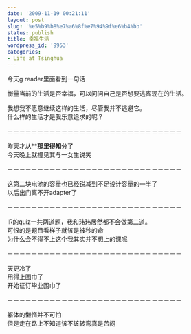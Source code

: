 ```yaml
---
date: '2009-11-19 00:21:11'
layout: post
slug: '%e5%b9%b8%e7%a6%8f%e7%94%9f%e6%b4%bb'
status: publish
title: 幸福生活
wordpress_id: '9953'
categories:
- Life at Tsinghua
---
```


今天g reader里面看到一句话  
  
衡量当前的生活是否幸福，可以问问自己是否想要逃离现在的生活。  
  
  
  
我想我不愿意继续这样的生活，尽管我并不逃避它。  
什么样的生活才是我乐意追求的呢？  
  
－－－－－－－－－－－－－－－－－－－－－－－－－－－－－  
  
昨天才从********那里得知******分了  
今天晚上就撞见其与一女生说笑  
  
－－－－－－－－－－－－－－－－－－－－－－－－－－－－－  
  
这第二块电池的容量也已经锐减到不足设计容量的一半了  
以后出门离不开adapter了  
  
－－－－－－－－－－－－－－－－－－－－－－－－－－－－－  
  
IR的quiz一共两道题，我和玮玮居然都不会做第二道。  
可恨的是题目看样子就该是被秒的命  
为什么会不得不上这个我其实并不想上的课呢  
  
－－－－－－－－－－－－－－－－－－－－－－－－－－－－－  
  
天更冷了  
用得上围巾了  
开始征订毕业围巾了  
  
－－－－－－－－－－－－－－－－－－－－－－－－－－－－－  
  
躯体的懒惰并不可怕  
但是走在路上不知道该不该转弯真是苦闷  

